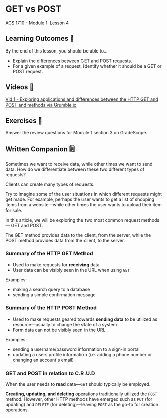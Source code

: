 # GET vs POST

ACS 1710 - Module 1: Lesson 4

## Learning Outcomes 💫

By the end of this lesson, you should be able to...

- Explain the differences between GET and POST requests.
- For a given example of a request, identify whether it should be a GET or POST request.

## Videos 🎥

<!-- [Vid 1 - Exploring applications and differences between the HTTP GET and POST and methods via Grumble.io](https://file.notion.so/f/f/b55c22ee-fac0-43f5-b763-ad205bab0599/8cc1a9e1-4326-4ca2-8372-a97cf16e3ed9/get_vs_post_take2.mov?table=block&id=fcce6099-1999-4356-800a-db640da1a49d&spaceId=b55c22ee-fac0-43f5-b763-ad205bab0599&expirationTimestamp=1728064800000&signature=0570wwmoAnOApx5JuKfQN9asQxsAvvdmRLeHVFIq3v8&downloadName=get_vs_post_take2.mov) -->

[Vid 1 - Exploring applications and differences between the HTTP GET and POST and methods via Grumble.io](https://youtu.be/jjwQQGIR1RU)

## Exercises 💪

Answer the review questions for Module 1 section 3 on GradeScope. 

## Written Companion 🗒

Sometimes we want to receive data, while other times we want to send data. How do we differentiate between these two different types of requests?

Clients can create many types of requests. 

Try to imagine some of the user situations in which different requests might get made. For example, perhaps the user wants to get a list of shopping items from a website—while other times the user wants to upload their item for sale.

In this article, we will be exploring the two most common request methods — GET and POST.

The GET method provides data to the client, from the server, while the POST method provides data from the client, to the server. 

### Summary of the HTTP GET Method

- Used to make requests for **receiving** data.
- User data can be visibly seen in the URL when using `GET`

Examples:

- making a search query to a database
- sending a simple confirmation message

### Summary of the HTTP  POST Method

- Used to make requests geared towards **sending data** to be utilized as resource—usually to change the state of a system
- Form data can not be visibly seen in the URL

Examples:

- sending a username/password information to a sign-in portal
- updating a users profile information (i.e. adding a phone number or changing an account's email)

### GET and POST in relation to C.R.U.D

When the user needs to **read** data—`GET` should typically be employed.

**Creating, updating, and deleting** operations traditionally utilized the `POST` method. However, other HTTP methods have emerged such as `PUT` (for updating) and `DELETE` (for deleting)—leaving `POST` as the go-to for creation operations.
